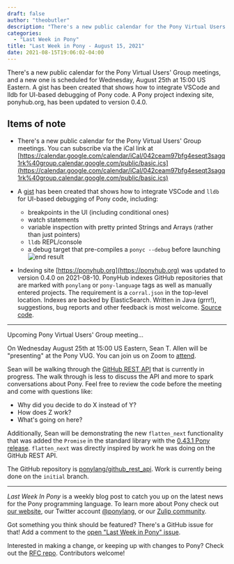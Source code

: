 ```yaml
---
draft: false
author: "theobutler"
description: "There's a new public calendar for the Pony Virtual Users' Group meetings, and a new one is scheduled for Wednesday, August 25th at 15:00 US Eastern. A gist has been created that shows how to integrate VSCode and lldb for UI-based debugging of Pony code. A Pony project indexing site, ponyhub.org, has been updated to version 0.4.0."
categories:
  - "Last Week in Pony"
title: "Last Week in Pony - August 15, 2021"
date: 2021-08-15T19:06:02-04:00
---
```


There's a new public calendar for the Pony Virtual Users' Group meetings, and a new one is scheduled for Wednesday, August 25th at 15:00 US Eastern. A gist has been created that shows how to integrate VSCode and lldb for UI-based debugging of Pony code. A Pony project indexing site, ponyhub.org, has been updated to version 0.4.0.

<!-- more -->

## Items of note

- There's a new public calendar for the Pony Virtual Users' Group meetings.
You can subscribe via the iCal link at [https://calendar.google.com/calendar/iCal/042ceam97bfg4eseqt3sagq1rk%40group.calendar.google.com/public/basic.ics](https://calendar.google.com/calendar/iCal/042ceam97bfg4eseqt3sagq1rk%40group.calendar.google.com/public/basic.ics)

- A [gist](https://gist.github.com/tednaleid/47dcce6e1bc178b63180953cd654651c) has been created that shows how to integrate VSCode and `lldb` for UI-based debugging of Pony code, including:
  - breakpoints in the UI (including conditional ones)
  - watch statements
  - variable inspection with pretty printed Strings and Arrays (rather than just pointers)
  - `lldb` REPL/console
  - a debug target that pre-compiles a `ponyc --debug` before launching
![end result](https://gist.githubusercontent.com/tednaleid/47dcce6e1bc178b63180953cd654651c/raw/0e595669920e1bc75da850d14010c6002b6d4091/2_end_result.gif)

- Indexing site [https://ponyhub.org](https://ponyhub.org) was updated to version 0.4.0 on 2021-08-10. PonyHub indexes GitHub repositories that are marked with `ponylang` or `pony-language` tags as well as manually entered projects. The requirement is a `corral.json` in the top-level location. Indexes are backed by ElasticSearch. Written in Java (grrr!), suggestions, bug reports and other feedback is most welcome. [Source code](https://github.com/niclash/pony-hub).

---

Upcoming Pony Virtual Users' Group meeting...

On Wednesday August 25th at 15:00 US Eastern, Sean T. Allen will be "presenting" at the Pony VUG. You can join us on Zoom to [attend](https://us02web.zoom.us/j/86884459760?pwd=M2Zud2pVZFZwZVlEdnVYZW5jcEduZz09).

Sean will be walking through the [GitHub REST API](https://github.com/ponylang/github_rest_api/tree/initial) that is currently in progress. The walk through is less to discuss the API and more to spark conversations about Pony. Feel free to review the code before the meeting and come with questions like:

- Why did you decide to do X instead of Y?
- How does Z work?
- What's going on here?

Additionally, Sean will be demonstrating the new `flatten_next` functionality that was added the `Promise` in the standard library with the [0.43.1 Pony release](https://github.com/ponylang/ponyc/releases/tag/0.43.1). `flatten_next` was directly inspired by work he was doing on the GitHub REST API.

The GitHub repository is [ponylang/github_rest_api](https://github.com/ponylang/github_rest_api). Work is currently being done on the `initial` branch.

---

_Last Week In Pony_ is a weekly blog post to catch you up on the latest news for the Pony programming language. To learn more about Pony check out [our website](https://ponylang.io), our Twitter account [@ponylang](https://twitter.com/ponylang), or our [Zulip community](https://ponylang.zulipchat.com).

Got something you think should be featured? There's a GitHub issue for that! Add a comment to the [open "Last Week in Pony" issue](https://github.com/ponylang/ponylang.github.io/issues?q=is%3Aissue+is%3Aopen+label%3Alast-week-in-pony).

Interested in making a change, or keeping up with changes to Pony? Check out the [RFC repo](https://github.com/ponylang/rfcs). Contributors welcome!
